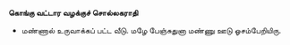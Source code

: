 **கொங்கு வட்டார வழக்குச் சொல்லகராதி**
- மண்ணால் உருவாக்கப் பட்ட வீடு. மழே பேஞ்சுதுனா மண்ணு ஊடு ஓசம்பேறியிரு.

